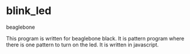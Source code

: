 # blink_led
beaglebone

This program is written for beaglebone black. 
It is pattern program where there is one pattern to turn on the led.
It is written in javascript.
